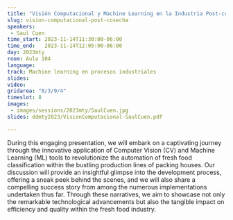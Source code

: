 ```yaml
---
title: "Visión Computacional y Machine Learning en la Industria Post-cosecha"
slug: vision-computacional-post-cosecha
speakers:
 - Saul Cuen
time_start: 2023-11-14T11:30:00-06:00
time_end:   2023-11-14T12:05:00-06:00
day: 2023mty
room: Aula 104
language: 
track: Machine learning en procesos industriales
slides: 
video: 
gridarea: "8/3/9/4"
timeslot: 8
images:
 - images/sessions/2023mty/SaulCuen.jpg
slides: ddmty2023/VisionComputacional-SaulCuen.pdf

---
```


During this engaging presentation, we will embark on a captivating journey through the innovative application of Computer Vision (CV) and Machine Learning (ML) tools to revolutionize the automation of fresh food classification within the bustling production lines of packing houses. Our discussion will provide an insightful glimpse into the development process, offering a sneak peek behind the scenes, and we will also share a compelling success story from among the numerous implementations undertaken thus far. Through these narratives, we aim to showcase not only the remarkable technological advancements but also the tangible impact on efficiency and quality within the fresh food industry.


